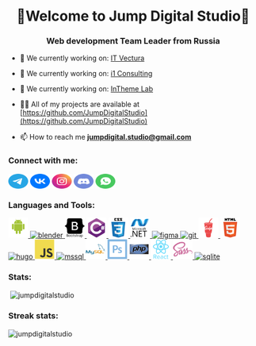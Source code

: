 <h1 align="center">📀Welcome to Jump Digital Studio📀</h1>
<h3 align="center">Web development Team Leader from Russia</h3>

- 🥇 We currently working on: [IT Vectura](http://it-vectura.com/)

- 🥈 We currently working on: [i1 Consulting](http://i1.consulting/)

- 🥉 We currently working on: [InTheme Lab](https://inthemelab.com/)

- 👨‍💻 All of my projects are available at [https://github.com/JumpDigitalStudio](https://github.com/JumpDigitalStudio)

- 📫 How to reach me **jumpdigital.studio@gmail.com**

<h3 align="left">Connect with me:</h3>
<p align="left">
<a href="https://t.me/jumpdigital" target="blank"><img align="center" src="https://github.com/JumpDigitalStudio/JumpDigitalStudio/blob/master/social-icons/telegramm.svg" alt="jumpdigital" height="30" width="40" /></a>
<a href="https://t.me/jumpdigital" target="blank"><img align="center" src="https://github.com/JumpDigitalStudio/JumpDigitalStudio/blob/master/social-icons/vk.svg" alt="jumpdigital" height="30" width="40" /></a>
<a href="https://t.me/jumpdigital" target="blank"><img align="center" src="https://github.com/JumpDigitalStudio/JumpDigitalStudio/blob/master/social-icons/instagramm.svg" alt="jumpdigital" height="30" width="40" /></a>
<a href="https://t.me/jumpdigital" target="blank"><img align="center" src="https://github.com/JumpDigitalStudio/JumpDigitalStudio/blob/master/social-icons/discord.svg" alt="jumpdigital" height="30" width="40" /></a>
<a href="https://t.me/jumpdigital" target="blank"><img align="center" src="https://github.com/JumpDigitalStudio/JumpDigitalStudio/blob/master/social-icons/whatsapp.svg" alt="jumpdigital" height="30" width="40" /></a>
</p>

<h3 align="left">Languages and Tools:</h3>
<p align="left"> <a href="https://developer.android.com" target="_blank" rel="noreferrer"> <img src="https://raw.githubusercontent.com/devicons/devicon/master/icons/android/android-original-wordmark.svg" alt="android" width="40" height="40"/> </a> <a href="https://www.blender.org/" target="_blank" rel="noreferrer"> <img src="https://download.blender.org/branding/community/blender_community_badge_white.svg" alt="blender" width="40" height="40"/> </a> <a href="https://getbootstrap.com" target="_blank" rel="noreferrer"> <img src="https://raw.githubusercontent.com/devicons/devicon/master/icons/bootstrap/bootstrap-plain-wordmark.svg" alt="bootstrap" width="40" height="40"/> </a> <a href="https://www.w3schools.com/cs/" target="_blank" rel="noreferrer"> <img src="https://raw.githubusercontent.com/devicons/devicon/master/icons/csharp/csharp-original.svg" alt="csharp" width="40" height="40"/> </a> <a href="https://www.w3schools.com/css/" target="_blank" rel="noreferrer"> <img src="https://raw.githubusercontent.com/devicons/devicon/master/icons/css3/css3-original-wordmark.svg" alt="css3" width="40" height="40"/> </a> <a href="https://dotnet.microsoft.com/" target="_blank" rel="noreferrer"> <img src="https://raw.githubusercontent.com/devicons/devicon/master/icons/dot-net/dot-net-original-wordmark.svg" alt="dotnet" width="40" height="40"/> </a> <a href="https://www.figma.com/" target="_blank" rel="noreferrer"> <img src="https://www.vectorlogo.zone/logos/figma/figma-icon.svg" alt="figma" width="40" height="40"/> </a> <a href="https://git-scm.com/" target="_blank" rel="noreferrer"> <img src="https://www.vectorlogo.zone/logos/git-scm/git-scm-icon.svg" alt="git" width="40" height="40"/> </a> <a href="https://gulpjs.com" target="_blank" rel="noreferrer"> <img src="https://raw.githubusercontent.com/devicons/devicon/master/icons/gulp/gulp-plain.svg" alt="gulp" width="40" height="40"/> </a> <a href="https://www.w3.org/html/" target="_blank" rel="noreferrer"> <img src="https://raw.githubusercontent.com/devicons/devicon/master/icons/html5/html5-original-wordmark.svg" alt="html5" width="40" height="40"/> </a> <a href="https://gohugo.io/" target="_blank" rel="noreferrer"> <img src="https://api.iconify.design/logos-hugo.svg" alt="hugo" width="40" height="40"/> </a> <a href="https://developer.mozilla.org/en-US/docs/Web/JavaScript" target="_blank" rel="noreferrer"> <img src="https://raw.githubusercontent.com/devicons/devicon/master/icons/javascript/javascript-original.svg" alt="javascript" width="40" height="40"/> </a> <a href="https://www.microsoft.com/en-us/sql-server" target="_blank" rel="noreferrer"> <img src="https://www.svgrepo.com/show/303229/microsoft-sql-server-logo.svg" alt="mssql" width="40" height="40"/> </a> <a href="https://www.mysql.com/" target="_blank" rel="noreferrer"> <img src="https://raw.githubusercontent.com/devicons/devicon/master/icons/mysql/mysql-original-wordmark.svg" alt="mysql" width="40" height="40"/> </a> <a href="https://www.photoshop.com/en" target="_blank" rel="noreferrer"> <img src="https://raw.githubusercontent.com/devicons/devicon/master/icons/photoshop/photoshop-line.svg" alt="photoshop" width="40" height="40"/> </a> <a href="https://www.php.net" target="_blank" rel="noreferrer"> <img src="https://raw.githubusercontent.com/devicons/devicon/master/icons/php/php-original.svg" alt="php" width="40" height="40"/> </a> <a href="https://reactjs.org/" target="_blank" rel="noreferrer"> <img src="https://raw.githubusercontent.com/devicons/devicon/master/icons/react/react-original-wordmark.svg" alt="react" width="40" height="40"/> </a> <a href="https://sass-lang.com" target="_blank" rel="noreferrer"> <img src="https://raw.githubusercontent.com/devicons/devicon/master/icons/sass/sass-original.svg" alt="sass" width="40" height="40"/> </a> <a href="https://www.sqlite.org/" target="_blank" rel="noreferrer"> <img src="https://www.vectorlogo.zone/logos/sqlite/sqlite-icon.svg" alt="sqlite" width="40" height="40"/> </a> </p>

<h3 align="left">Stats:</h3>
<p>&nbsp;<img align="center" src="https://github-readme-stats.vercel.app/api?username=jumpdigitalstudio&show_icons=true&locale=en" alt="jumpdigitalstudio" /></p>

<h3 align="left">Streak stats:</h3>
<p><img align="center" src="https://github-readme-streak-stats.herokuapp.com/?user=jumpdigitalstudio&" alt="jumpdigitalstudio" /></p>

